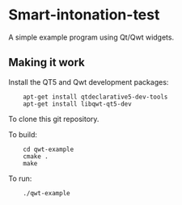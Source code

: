 # Smart-intonation-test

A simple example program using Qt/Qwt widgets.



## Making it work

Install the QT5 and Qwt development packages:

```
    apt-get install qtdeclarative5-dev-tools
    apt-get install libqwt-qt5-dev
```

To clone this git repository.

To build:

```
    cd qwt-example
    cmake .
    make
```

To run:

```
    ./qwt-example
```
